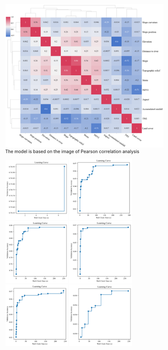 ![](https://github.com/xccuse/FLAML-landslide-map/blob/main/fig/Figure%206.png)
The model is based on the image of Pearson correlation analysis
![]()![]()![]()![]()![]()![]()
  <tr>
    <td><img src="https://github.com/xccuse/FLAML-landslide-map/blob/main/fig/Figure%207a.png" alt="Image 1" width="200"></td>
    <td><img src="https://github.com/xccuse/FLAML-landslide-map/blob/main/fig/Figure%207b.png" alt="Image 2" width="200"></td>
  </tr>
  <tr>
    <td><img src="https://github.com/xccuse/FLAML-landslide-map/blob/main/fig/Figure%207c.png" alt="Image 1" width="200"></td>
    <td><img src="https://github.com/xccuse/FLAML-landslide-map/blob/main/fig/Figure%207d.png" alt="Image 2" width="200"></td>
  </tr>
   <tr>
    <td><img src="https://github.com/xccuse/FLAML-landslide-map/blob/main/fig/Figure%207e.png" alt="Image 5" width="200"></td>
    <td><img src="https://github.com/xccuse/FLAML-landslide-map/blob/main/fig/Figure%207f.png" alt="Image 6" width="200"></td>
  </tr>
